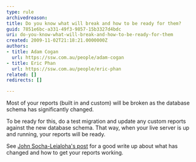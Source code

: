 ```yaml
---
type: rule
archivedreason: 
title: Do you know what will break and how to be ready for them?
guid: 7851e6bc-a331-49f3-9857-15b3327d4bdc
uri: do-you-know-what-will-break-and-how-to-be-ready-for-them
created: 2009-11-02T21:18:21.0000000Z
authors:
- title: Adam Cogan
  url: https://ssw.com.au/people/adam-cogan
- title: Eric Phan
  url: https://ssw.com.au/people/eric-phan
related: []
redirects: []

---
```




  <p>Most of your reports (built in and custom) will be broken as the database schema has significantly changed.</p>
<p>To be ready for this, do a test migration and update any custom reports against the new database schema. That way, when your live server is up and running, your reports will be ready.</p>
<p>See <a shape="rect" href="http&#58;//www.socha.com/blogs/john/2009/10/upgrading-team-foundation-server-2008.html" target="_blank">John Socha-Leialoha's post</a> for a good write up about what has changed and how to get your reports working.</p>

<br><excerpt class='endintro'></excerpt><br>




